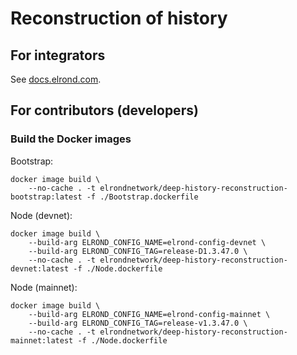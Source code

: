 # Reconstruction of history

## For integrators

See [docs.elrond.com](https://docs.elrond.com/integrators/deep-history-squad).

## For contributors (developers)

### Build the Docker images

Bootstrap:

```
docker image build \
    --no-cache . -t elrondnetwork/deep-history-reconstruction-bootstrap:latest -f ./Bootstrap.dockerfile
```

Node (devnet):

```
docker image build \
    --build-arg ELROND_CONFIG_NAME=elrond-config-devnet \
    --build-arg ELROND_CONFIG_TAG=release-D1.3.47.0 \
    --no-cache . -t elrondnetwork/deep-history-reconstruction-devnet:latest -f ./Node.dockerfile 
```

Node (mainnet):

```
docker image build \
    --build-arg ELROND_CONFIG_NAME=elrond-config-mainnet \
    --build-arg ELROND_CONFIG_TAG=release-v1.3.47.0 \
    --no-cache . -t elrondnetwork/deep-history-reconstruction-mainnet:latest -f ./Node.dockerfile 
```
